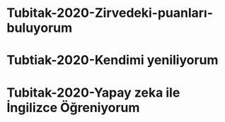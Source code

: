 # Tubitak-2020-Zirvedeki-puanları-buluyorum
# Tubtiak-2020-Kendimi yeniliyorum
# Tubitak-2020-Yapay zeka ile İngilizce Öğreniyorum 
